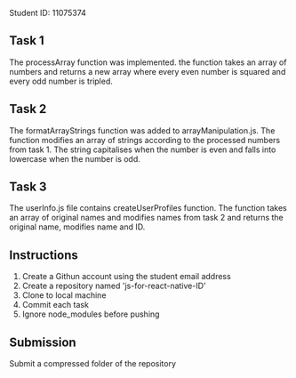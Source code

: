 Student ID: 11075374
## Task 1
The processArray function was implemented. the function takes an array of numbers and returns a new array where every even number is squared and every odd number is tripled.

## Task 2
The formatArrayStrings function was added to arrayManipulation.js. The function modifies an array of strings according to the processed numbers from task 1. The string capitalises when the number is even and falls into lowercase when the number is odd.

## Task 3
The userInfo.js file contains createUserProfiles function. The function takes an array of original names and modifies names from task 2 and returns the original name, modifies name and ID.

## Instructions
1. Create a Githun account using the student email address
2. Create a repository named 'js-for-react-native-ID'
3. Clone to local machine
4. Commit each task
5. Ignore node_modules before pushing
   
## Submission
Submit a compressed folder of the repository